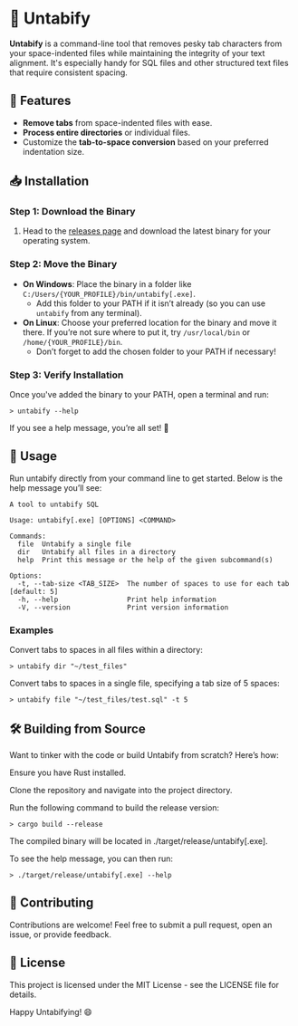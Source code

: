 # 🚀 Untabify

**Untabify** is a command-line tool that removes pesky tab characters from your space-indented files while maintaining the integrity of your text alignment. It's especially handy for SQL files and other structured text files that require consistent spacing.

## 🌟 Features

- **Remove tabs** from space-indented files with ease.
- **Process entire directories** or individual files.
- Customize the **tab-to-space conversion** based on your preferred indentation size.

## 📥 Installation

### Step 1: Download the Binary

1. Head to the [releases page](https://github.com/simon-curtis/untabify/releases) and download the latest binary for your operating system.

### Step 2: Move the Binary

- **On Windows**: Place the binary in a folder like `C:/Users/{YOUR_PROFILE}/bin/untabify[.exe]`.
  - Add this folder to your PATH if it isn’t already (so you can use `untabify` from any terminal).
- **On Linux**: Choose your preferred location for the binary and move it there. If you’re not sure where to put it, try `/usr/local/bin` or `/home/{YOUR_PROFILE}/bin`.
  - Don’t forget to add the chosen folder to your PATH if necessary!

### Step 3: Verify Installation

Once you've added the binary to your PATH, open a terminal and run:

```terminal
> untabify --help
```

If you see a help message, you’re all set! 🎉

## 📖 Usage
Run untabify directly from your command line to get started. Below is the help message you’ll see:

```terminal
A tool to untabify SQL

Usage: untabify[.exe] [OPTIONS] <COMMAND>

Commands:
  file  Untabify a single file
  dir   Untabify all files in a directory
  help  Print this message or the help of the given subcommand(s)

Options:
  -t, --tab-size <TAB_SIZE>  The number of spaces to use for each tab [default: 5]
  -h, --help                 Print help information
  -V, --version              Print version information
```

### Examples

Convert tabs to spaces in all files within a directory:

```terminal
> untabify dir "~/test_files"
```

Convert tabs to spaces in a single file, specifying a tab size of 5 spaces:

```terminal
> untabify file "~/test_files/test.sql" -t 5
```

## 🛠️ Building from Source

Want to tinker with the code or build Untabify from scratch? Here’s how:

Ensure you have Rust installed.

Clone the repository and navigate into the project directory.

Run the following command to build the release version:

```terminal
> cargo build --release
```

The compiled binary will be located in ./target/release/untabify[.exe].

To see the help message, you can then run:

```terminal
> ./target/release/untabify[.exe] --help
```

## 🤝 Contributing

Contributions are welcome! Feel free to submit a pull request, open an issue, or provide feedback.

## 📜 License

This project is licensed under the MIT License - see the LICENSE file for details.

Happy Untabifying! 😄
